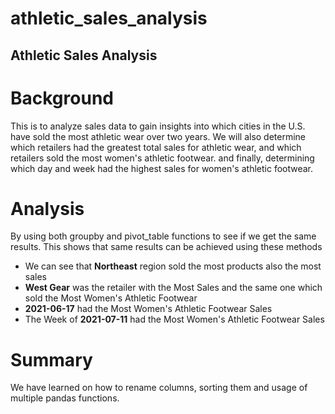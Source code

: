 # athletic_sales_analysis
## Athletic Sales Analysis

# Background
This is to analyze sales data to gain insights into which cities in the U.S. have sold the most athletic wear over two years. We will also determine which retailers had the greatest total sales for athletic wear, and which retailers sold the most women's athletic footwear. and finally, determining which day and week had the highest sales for women's athletic footwear.

# Analysis
By using both groupby and pivot_table functions to see if we get the same results. This shows that same results can be achieved using these methods
- We can see that **Northeast** region sold the most products also the most sales
- **West Gear**	was the retailer with the Most Sales and the same one which sold the Most Women's Athletic Footwear
- **2021-06-17** had the Most Women's Athletic Footwear Sales
- The Week of **2021-07-11** had the Most Women's Athletic Footwear Sales

# Summary
We have learned on how to rename columns, sorting them and usage of multiple pandas functions.

